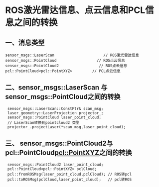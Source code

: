 # ROS激光雷达信息、点云信息和PCL信息之间的转换

## 一、消息类型

```
sensor_msgs::LaserScan                      // ROS激光雷达信息
sensor_msgs::PointCloud                  // ROS点云信息
sensor_msgs::PointCloud2                  // ROS点云信息
pcl::PointCloud<pcl::PointXYZ>         // PCL点云信息
```

## 二、sensor_msgs::LaserScan 与sensor_msgs::PointCloud之间的转换

```
 sensor_msgs::LaserScan::ConstPtr& scan_msg;
 laser_geometry::LaserProjection projector_;
 sensor_msgs::PointCloud laser_point_cloud;
 // LaserScan转换到pointcloud2 类型
 projector_.projectLaser(*scan_msg,laser_point_cloud);
```

##  三、 sensor_msgs::PointCloud2与 pcl::PointCloud<pcl::PointXYZ>之间的转换

```
 sensor_msgs::PointCloud2 laser_point_cloud;
 pcl::PointCloud<pcl::PointXYZ> pclCloud;
 pcl::fromROSMsg(laser_point_cloud,pclCloud); // ROS转pcl
 pcl::toROSMsg(pclCloud,laser_point_cloud);   // pcl转ROS
```


